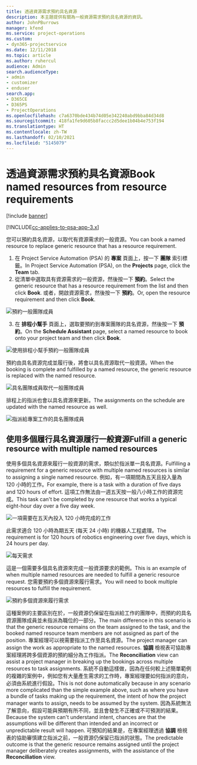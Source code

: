 ```yaml
---
title: 透過資源需求預約具名資源
description: 本主題提供有關為一般資源需求預約具名資源的資訊。
author: JohnPBurrows
manager: kfend
ms.service: project-operations
ms.custom:
- dyn365-projectservice
ms.date: 12/11/2018
ms.topic: article
ms.author: ruhercul
audience: Admin
search.audienceType:
- admin
- customizer
- enduser
search.app:
- D365CE
- D365PS
- ProjectOperations
ms.openlocfilehash: c7a6370bde434b74d05e342240abd9bba84d34d8
ms.sourcegitcommit: 418fa1fe9d605b8faccc2d5dee1b04b4e753f194
ms.translationtype: HT
ms.contentlocale: zh-TW
ms.lasthandoff: 02/10/2021
ms.locfileid: "5145079"
---
```

# <a name="book-named-resources-from-resource-requirements"></a><span data-ttu-id="a2940-103">透過資源需求預約具名資源</span><span class="sxs-lookup"><span data-stu-id="a2940-103">Book named resources from resource requirements</span></span>

[!include [banner](../includes/psa-now-project-operations.md)]

[!INCLUDE[cc-applies-to-psa-app-3.x](../includes/cc-applies-to-psa-app-3x.md)]

<span data-ttu-id="a2940-104">您可以預約具名資源，以取代有資源需求的一般資源。</span><span class="sxs-lookup"><span data-stu-id="a2940-104">You can book a named resource to replace generic resource that has a resource requirement.</span></span>

1. <span data-ttu-id="a2940-105">在 Project Service Automation (PSA) 的 **專案** 頁面上，按一下 **團隊** 索引標籤。</span><span class="sxs-lookup"><span data-stu-id="a2940-105">In Project Service Automation (PSA), on the **Projects** page, click the **Team** tab.</span></span>
2. <span data-ttu-id="a2940-106">從清單中選取具有資源需求的一般資源，然後按一下 **預約**。</span><span class="sxs-lookup"><span data-stu-id="a2940-106">Select the generic resource that has a resource requirement from the list and then click **Book**.</span></span> <span data-ttu-id="a2940-107">或者，開啟資源需求，然後按一下 **預約**。</span><span class="sxs-lookup"><span data-stu-id="a2940-107">Or, open the resource requirement and then click **Book**.</span></span>


![預約一般團隊成員](media/RM-how-to-14.png)


3. <span data-ttu-id="a2940-109">在 **排程小幫手** 頁面上，選取要預約到專案團隊的具名資源，然後按一下 **預約**。</span><span class="sxs-lookup"><span data-stu-id="a2940-109">On the **Schedule Assistant** page, select a named resource to book onto your project team and then click **Book**.</span></span>

![使用排程小幫手預約一般團隊成員](media/RM-how-to-15.png)

<span data-ttu-id="a2940-111">預約由具名資源完成並履行後，將會以具名資源取代一般資源。</span><span class="sxs-lookup"><span data-stu-id="a2940-111">When the booking is complete and fulfilled by a named resource, the generic resource is replaced with the named resource.</span></span>

![具名團隊成員取代一般團隊成員](media/RM-how-to-16.png)

<span data-ttu-id="a2940-113">排程上的指派也會以具名資源來更新。</span><span class="sxs-lookup"><span data-stu-id="a2940-113">The assignments on the schedule are updated with the named resource as well.</span></span>

![指派給專案工作的具名團隊成員](media/RM-how-to-17.png)

## <a name="fulfill-a-generic-resource-with-multiple-named-resources"></a><span data-ttu-id="a2940-115">使用多個履行具名資源履行一般資源</span><span class="sxs-lookup"><span data-stu-id="a2940-115">Fulfill a generic resource with multiple named resources</span></span>
<span data-ttu-id="a2940-116">使用多個具名資源來履行一般資源的需求，類似於指派單一具名資源。</span><span class="sxs-lookup"><span data-stu-id="a2940-116">Fulfilling a requirement for a generic resource with multiple named resources is similar to assigning a single named resource.</span></span> <span data-ttu-id="a2940-117">例如，有一項期間為五天且投入量為 120 小時的工作。</span><span class="sxs-lookup"><span data-stu-id="a2940-117">For example, there is a task with a duration of five days and 120 hours of effort.</span></span> <span data-ttu-id="a2940-118">這項工作無法由一週五天按一般八小時工作的資源完成。</span><span class="sxs-lookup"><span data-stu-id="a2940-118">This task can't be completed by one resource that works a typical eight-hour day over a five day week.</span></span> 

![一項需要在五天內投入 120 小時完成的工作](media/RM-how-to-21.png)

<span data-ttu-id="a2940-120">此需求適合 120 小時為期五天 (每天 24 小時) 的機器人工程處理。</span><span class="sxs-lookup"><span data-stu-id="a2940-120">The requirement is for 120 hours of robotics engineering over five days, which is 24 hours per day.</span></span>

![每天需求](media/RM-how-to-22.png)

<span data-ttu-id="a2940-122">這是一個需要多個具名資源來完成一般資源要求的範例。</span><span class="sxs-lookup"><span data-stu-id="a2940-122">This is an example of when multiple named resources are needed to fulfill a generic resource request.</span></span> <span data-ttu-id="a2940-123">您需要預約多個資源來履行需求。</span><span class="sxs-lookup"><span data-stu-id="a2940-123">You will need to book multiple resources to fulfill the requirement.</span></span>

![預約多個資源來履行需求](media/RM-how-to-23.png)

<span data-ttu-id="a2940-125">這種案例的主要區別在於，一般資源仍保留在指派給工作的團隊中，而預約的具名資源團隊成員並未指派為職位的一部分。</span><span class="sxs-lookup"><span data-stu-id="a2940-125">The main difference in this scenario is that the generic resource remains on the team assigned to the task, and the booked named resource team members are not assigned as part of the position.</span></span> <span data-ttu-id="a2940-126">專案經理可以視需要指派工作至具名資源。</span><span class="sxs-lookup"><span data-stu-id="a2940-126">The project manager can assign the work as appropriate to the named resources.</span></span> <span data-ttu-id="a2940-127">**協調** 檢視表可協助專案經理將跨多個資源的預約細分為工作指派。</span><span class="sxs-lookup"><span data-stu-id="a2940-127">The **Reconciliation** view can assist a project manager in breaking up the bookings across multiple resources to task assignments.</span></span> <span data-ttu-id="a2940-128">系統不自動這樣做，因為在任何較上述簡單範例的複雜的案例中，例如您有大量產生需求的工作時，專案經理要如何指派的意向，必須由系統進行假設。</span><span class="sxs-lookup"><span data-stu-id="a2940-128">This is not done automatically because in any scenario more complicated than the simple example above, such as where you have a bundle of tasks making up the requirement, the intent of how the project manager wants to assign, needs to be assumed by the system.</span></span> <span data-ttu-id="a2940-129">因為系統無法了解意向，假設可能與預期有所不同，並且會發生不正確或不可預測的結果。</span><span class="sxs-lookup"><span data-stu-id="a2940-129">Because the system can't understand intent, chances are that the assumptions will be different than intended and an incorrect or unpredictable result will happen.</span></span> <span data-ttu-id="a2940-130">可預知的結果是，在專案經理透過 **協調** 檢視表的協助審慎建立指派之前，一般資源仍保留已指派的狀態。</span><span class="sxs-lookup"><span data-stu-id="a2940-130">The predictable outcome is that the generic resource remains assigned until the project manager deliberately creates assignments, with the assistance of the **Reconciliation** view.</span></span>


